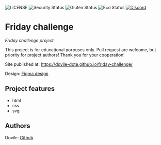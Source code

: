 ![LICENSE](https://img.shields.io/badge/license-MIT-blue.svg?style=flat-square)
![Security Status](https://img.shields.io/security-headers?label=Security&url=https%3A%2F%2Fgithub.com&style=flat-square)
![Gluten Status](https://img.shields.io/badge/Gluten-Free-green.svg)
![Eco Status](https://img.shields.io/badge/ECO-Friendly-green.svg)
[![Discord](https://discord.com/api/guilds/571393319201144843/widget.png)](https://discord.gg/dRwW4rw)

# Friday challenge

_Friday challenge project_

This project is for educational porpuses only. Pull request are welcome, but priority for project authors! Thank you for your cooperation!

Site published at: https://dovile-dote.github.io/friday-challenge/

Design: [Figma design](https://www.figma.com/file/uaVXnAQh9QxVsUD1RcQEbt/Friday-Challenge?node-id=607%3A721)

## Project features

-   html
-   css
-   svg

## Authors

Dovile: [Github](https://github.com/Dovile-dote)
